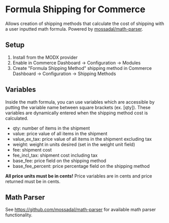 # Formula Shipping for Commerce

Allows creation of shipping methods that calculate the cost of shipping with a user inputted math formula. Powered by [mossadal/math-parser](https://github.com/mossadal/math-parser).

## Setup

1. Install from the MODX provider
2. Enable in Commerce Dashboard -> Configuration -> Modules
3. Create "Formula Shipping Method" shipping method in Commerce Dashboard -> Configuration -> Shipping Methods

## Variables

Inside the math formula, you can use variables which are accessible by putting the variable name between square brackets (ex. [qty]). These variables are dynamically entered when the shipping method cost is calculated.

- qty: number of items in the shipment
- value: price value of all items in the shipment
- value_ex_tax: price value of all items in the shipment excluding tax
- weight: weight in units desired (set in the weight unit field)
- fee: shipment cost
- fee_incl_tax: shipment cost including tax
- base_fee: price field on the shipping method
- base_fee_percent: price percentage field on the shipping method

**All price units must be in cents!** Price variables are in cents and price returned must be in cents.

## Math Parser

See  https://github.com/mossadal/math-parser for available math parser functionality.